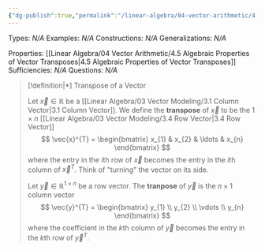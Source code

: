 ```yaml
---
{"dg-publish":true,"permalink":"/linear-algebra/04-vector-arithmetic/4-4-transpose-of-a-vector/","tags":["Type/Definition","Topic/Linear_Algebra"]}
---
```


Types: *N/A*
Examples: *N/A*
Constructions: *N/A*
Generalizations: *N/A*

Properties: [[Linear Algebra/04 Vector Arithmetic/4.5 Algebraic Properties of Vector Transposes\|4.5 Algebraic Properties of Vector Transposes]]
Sufficiencies: *N/A*
Questions: *N/A*

> [!definition|*] Transpose of a Vector
> 
> Let $\vec{x} \in \mathbb{R}$ be a [[Linear Algebra/03 Vector Modeling/3.1 Column Vector\|3.1 Column Vector]]. We define the **transpose** of $\vec{x}$ to be the $1 \times n$ [[Linear Algebra/03 Vector Modeling/3.4 Row Vector\|3.4 Row Vector]]
> $$
> \vec{x}^{T} = \begin{bmatrix}
> x_{1} & x_{2} & \ldots & x_{n}
> \end{bmatrix}
> $$
> where the entry in the $i$th row of $\vec{x}$ becomes the entry in the $i$th column of $\vec{x}^{T}$. Think of "turning" the vector on its side. 
> 
> Let $\vec{y} \in \mathbb{R}^{1\times n}$ be a row vector. The **tranpose** of $\vec{y}$ is the $n \times 1$ column vector
> $$
> \vec{y}^{T} = \begin{bmatrix}
> y_{1} \\
> y_{2} \\
> \vdots \\
> y_{n}
> \end{bmatrix}
> $$
> where the coefficient in the $k$th column of $\vec{y}$ becomes the entry in the $k$th row of $\vec{y}^{T}$. 